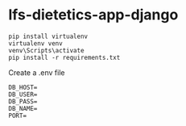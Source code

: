 # lfs-dietetics-app-django

```
pip install virtualenv
virtualenv venv
venv\Scripts\activate
pip install -r requirements.txt
```

Create a .env file
```
DB_HOST=
DB_USER=
DB_PASS=
DB_NAME=
PORT=
```